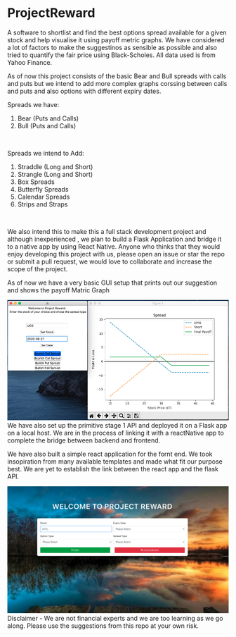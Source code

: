 # ProjectReward

A software to shortlist and find the best options spread available for a given stock and help visualise it using payoff metric graphs. We have considered a lot of factors to make the suggestinos as sensible as possible and also tried to quantify the fair price using Black-Scholes. All data used is from Yahoo Finance.

As of now this project consists of the basic Bear and Bull spreads with calls and puts but we intend to add more complex graphs corssing between calls and puts and also options with different expiry dates.

Spreads we have:
1. Bear (Puts and Calls)
2.  Bull (Puts and Calls) 
<br />

Spreads we intend to Add:
1. Straddle (Long and Short)
2. Strangle (Long and Short)
3. Box Spreads
4. Butterfly Spreads
5. Calendar Spreads
6. Strips and Straps
<br />

We also intend this to make this a full stack development project and although inexperienced , we plan to build a Flask Application and bridge it to a native app by using React Native. Anyone who thinks that they would enjoy developing this project with us, please open an issue or star the repo or submit a pull request, we would love to collaborate and increase the scope of the project. 

As of now we have a very basic GUI setup that prints out our suggestion and shows the payoff Matric Graph

<img src="GUI3.png" />
<br />
We have also set up the primitive stage 1 API and deployed it on a Flask app on a local host. We are in the process of linking it with a reactNative app to complete the bridge between backend and frontend. <br /> 

We have also built a simple react application for the fornt end. We took insopiration from many available templates and made what fit our purpose best. We are yet to establish the link between the react app and the flask API.

<img src="react.png" />
Disclaimer - We are not financial experts and we are too learning as we go along. Please use the suggestions from this repo at your own risk.<br /> 

